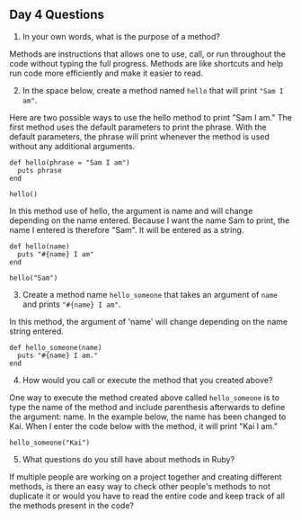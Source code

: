 ## Day 4 Questions

1. In your own words, what is the purpose of a method?

Methods are instructions that allows one to use, call, or run throughout the code without typing the full progress. Methods are like shortcuts and help run code more efficiently and make it easier to read.

2. In the space below, create a method named `hello` that will print `"Sam I am"`.

Here are two possible ways to use the hello method to print "Sam I am." The first method uses the default parameters to print the phrase. With the default parameters, the phrase will print whenever the method is used without any additional arguments.

```
def hello(phrase = "Sam I am")
  puts phrase
end

hello()
```

In this method use of hello, the argument is name and will change depending on the name entered. Because I want the name Sam to print, the name I entered is therefore "Sam". It will be entered as a string.

```
def hello(name)
  puts "#{name} I am"
end

hello("Sam")
```


3. Create a method name `hello_someone` that takes an argument of `name` and prints `"#{name} I am"`.

In this method, the argument of 'name' will change depending on the name string entered.

```
def hello_someone(name)
  puts "#{name} I am."
end
```

4. How would you call or execute the method that you created above?

One way to execute the method created above called `hello_someone` is to type the name of the method and include parenthesis afterwards to define the argument: name. In the example below, the name has been changed to Kai. When I enter the code below with the method, it will print "Kai I am."

```
hello_someone("Kai")
```

5. What questions do you still have about methods in Ruby?

If multiple people are working on a project together and creating different methods, is there an easy way to check other people's methods to not duplicate it or would you have to read the entire code and keep track of all the methods present in the code?
